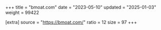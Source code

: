 +++
title = "bmoat.com"
date = "2023-05-10"
updated = "2025-01-03"
weight = 99422

[extra]
source = "https://bmoat.com/"
ratio = 12
size = 97
+++
